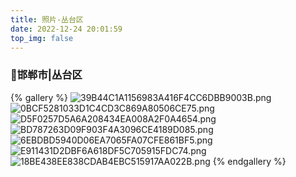 ```yaml
---
title: 照片-丛台区
date: 2022-12-24 20:01:59
top_img: false
---
```

### 📍邯郸市|丛台区
{% gallery %}
![39B44C1A1156983A416F4CC6DBB9003B.png](https://s2.loli.net/2023/01/11/QfDnkMhWupj6cFb.jpg)
![0BCF5281033D1C4CD3C869A80506CE75.png](https://s2.loli.net/2023/01/11/9WrLcCQ6nSNOwsp.jpg)
![D5F0257D5A6A208434EA008A2F0A4654.png](https://s2.loli.net/2023/01/11/Qa9fBTlwMs5Le2q.jpg)
![BD787263D09F903F4A3096CE4189D085.png](https://s2.loli.net/2023/01/11/dHqAbKQg3iaP26N.jpg)
![6EBDBD5940D06EA7065FA07CFE861BF5.png](https://s2.loli.net/2023/01/11/owqFYRgvnrE58e1.jpg)
![E911431D2DBF6A618DF5C705915FDC74.png](https://s2.loli.net/2023/01/11/WFBs1Axt7ZPhjJg.jpg)
![18BE438EE838CDAB4EBC515917AA022B.png](https://s2.loli.net/2023/01/11/9oD3tBuhASFxOYi.jpg)
{% endgallery %}